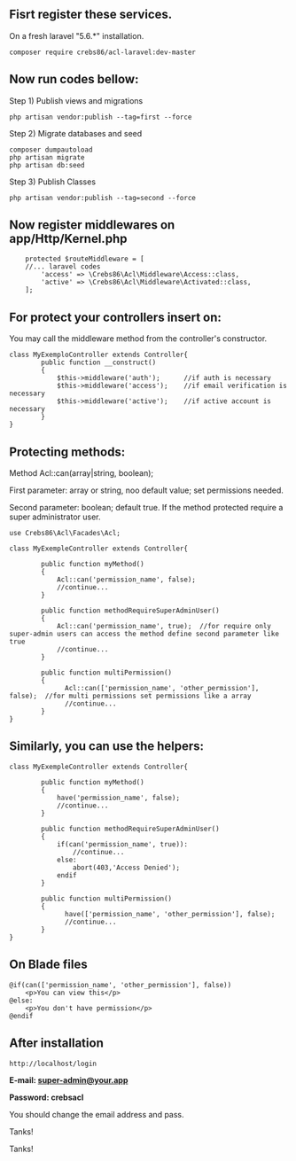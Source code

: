 
Fisrt register these services.
-
On a fresh laravel "5.6.*" installation.

    composer require crebs86/acl-laravel:dev-master
Now run codes bellow:
-
Step 1) Publish views and migrations

    
    php artisan vendor:publish --tag=first --force 

Step 2)  Migrate databases and seed

    composer dumpautoload
    php artisan migrate
    php artisan db:seed

Step 3) Publish Classes
  
    php artisan vendor:publish --tag=second --force

Now register middlewares on app/Http/Kernel.php
-   
        protected $routeMiddleware = [
        //... laravel codes
            'access' => \Crebs86\Acl\Middleware\Access::class,
            'active' => \Crebs86\Acl\Middleware\Activated::class,
        ];

For protect your controllers insert on:
-
You may call the middleware method from the controller's constructor.

    class MyExemploController extends Controller{
            public function __construct()
            {
                $this->middleware('auth');      //if auth is necessary
                $this->middleware('access');    //if email verification is necessary
                $this->middleware('active');    //if active account is necessary
            }
    }
    
    
Protecting methods:
-

Method Acl::can(array|string, boolean);

First parameter: array or string, noo default value; set permissions needed.

Second parameter: boolean; default true. If the method protected require a super administrator user.

    use Crebs86\Acl\Facades\Acl;
        
    class MyExempleController extends Controller{
            
            public function myMethod()
            {
                Acl::can('permission_name', false);
                //continue...
            }
            
            public function methodRequireSuperAdminUser()
            {
                Acl::can('permission_name', true);  //for require only super-admin users can access the method define second parameter like true
                //continue...
            }
            
            public function multiPermission()
            {
                  Acl::can(['permission_name', 'other_permission'], false);  //for multi permissions set permissions like a array
                  //continue...
            }
    }

Similarly, you can use the helpers:
-

    class MyExempleController extends Controller{
            
            public function myMethod()
            {
                have('permission_name', false);
                //continue...
            }
            
            public function methodRequireSuperAdminUser()
            {
                if(can('permission_name', true)):
                    //continue...
                else:
                    abort(403,'Access Denied');
                endif    
            }
            
            public function multiPermission()
            {
                  have(['permission_name', 'other_permission'], false);
                  //continue...
            }
    }

    
On Blade files
-

    @if(can(['permission_name', 'other_permission'], false))
        <p>You can view this</p>
    @else:
        <p>You don't have permission</p>
    @endif
After installation
-
    http://localhost/login

<strong>E-mail: super-admin@your.app

Password: crebsacl</strong>

You should change the email address and pass.
    
Tanks!    
    
Tanks!

